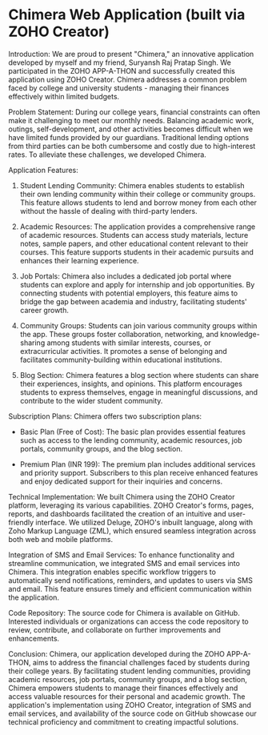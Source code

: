 # Chimera Web Application (built via ZOHO Creator)
Introduction:
We are proud to present "Chimera," an innovative application developed by myself and my friend, Suryansh Raj Pratap Singh. We participated in the ZOHO APP-A-THON and successfully created this application using ZOHO Creator. Chimera addresses a common problem faced by college and university students - managing their finances effectively within limited budgets.

Problem Statement:
During our college years, financial constraints can often make it challenging to meet our monthly needs. Balancing academic work, outings, self-development, and other activities becomes difficult when we have limited funds provided by our guardians. Traditional lending options from third parties can be both cumbersome and costly due to high-interest rates. To alleviate these challenges, we developed Chimera.

Application Features:
1. Student Lending Community: Chimera enables students to establish their own lending community within their college or community groups. This feature allows students to lend and borrow money from each other without the hassle of dealing with third-party lenders.

2. Academic Resources: The application provides a comprehensive range of academic resources. Students can access study materials, lecture notes, sample papers, and other educational content relevant to their courses. This feature supports students in their academic pursuits and enhances their learning experience.

3. Job Portals: Chimera also includes a dedicated job portal where students can explore and apply for internship and job opportunities. By connecting students with potential employers, this feature aims to bridge the gap between academia and industry, facilitating students' career growth.

4. Community Groups: Students can join various community groups within the app. These groups foster collaboration, networking, and knowledge-sharing among students with similar interests, courses, or extracurricular activities. It promotes a sense of belonging and facilitates community-building within educational institutions.

5. Blog Section: Chimera features a blog section where students can share their experiences, insights, and opinions. This platform encourages students to express themselves, engage in meaningful discussions, and contribute to the wider student community.

Subscription Plans:
Chimera offers two subscription plans:

- Basic Plan (Free of Cost): The basic plan provides essential features such as access to the lending community, academic resources, job portals, community groups, and the blog section.

- Premium Plan (INR 199): The premium plan includes additional services and priority support. Subscribers to this plan receive enhanced features and enjoy dedicated support for their inquiries and concerns.

Technical Implementation:
We built Chimera using the ZOHO Creator platform, leveraging its various capabilities. ZOHO Creator's forms, pages, reports, and dashboards facilitated the creation of an intuitive and user-friendly interface. We utilized Deluge, ZOHO's inbuilt language, along with Zoho Markup Language (ZML), which ensured seamless integration across both web and mobile platforms.

Integration of SMS and Email Services:
To enhance functionality and streamline communication, we integrated SMS and email services into Chimera. This integration enables specific workflow triggers to automatically send notifications, reminders, and updates to users via SMS and email. This feature ensures timely and efficient communication within the application.

Code Repository:
The source code for Chimera is available on GitHub. Interested individuals or organizations can access the code repository to review, contribute, and collaborate on further improvements and enhancements.

Conclusion:
Chimera, our application developed during the ZOHO APP-A-THON, aims to address the financial challenges faced by students during their college years. By facilitating student lending communities, providing academic resources, job portals, community groups, and a blog section, Chimera empowers students to manage their finances effectively and access valuable resources for their personal and academic growth. The application's implementation using ZOHO Creator, integration of SMS and email services, and availability of the source code on GitHub showcase our technical proficiency and commitment to creating impactful solutions.

